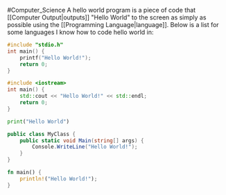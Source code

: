 #Computer_Science 
A hello world program is a piece of code that [[Computer Output|outputs]] "Hello World" to the screen as simply as possible using the [[Programming Language|language]].
Below is a list for some languages I know how to code hello world in:
```c
#include "stdio.h"
int main() {
	printf("Hello World!");
	return 0;
} 
```

```cpp
#include <iostream>
int main() {
	std::cout << "Hello World!" << std::endl;
	return 0;
}
```

```python
print("Hello World")
```

```csharp
public class MyClass {
	public static void Main(string[] args) {
		Console.WriteLine("Hello World!");
	}
}
```

```rust
fn main() {
	println!("Hello World!");
}
```

